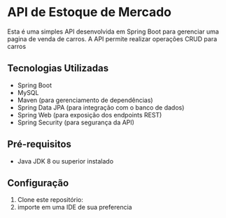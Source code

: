 # API de Estoque de Mercado

Esta é uma simples API desenvolvida em Spring Boot para gerenciar uma pagina de venda de carros. A API permite realizar operações CRUD para carros

## Tecnologias Utilizadas

- Spring Boot
- MySQL
- Maven (para gerenciamento de dependências)
- Spring Data JPA (para integração com o banco de dados)
- Spring Web (para exposição dos endpoints REST)
- Spring Security (para segurança da API)

## Pré-requisitos

- Java JDK 8 ou superior instalado

## Configuração

1. Clone este repositório:
2. importe em uma IDE de sua preferencia

